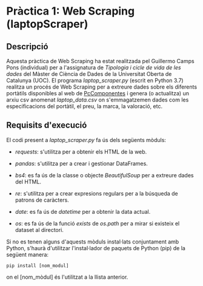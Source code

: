 
# Pràctica 1: Web Scraping (laptopScraper)

## Descripció

Aquesta pràctica de Web Scraping ha estat realitzada pel Guillermo Camps Pons (individual) per a l'assignatura de _Tipologia i cicle de vida de les dades_ del Màster de Ciència de Dades de la Universitat Oberta de Catalunya (UOC). El programa _laptop_scraper.py_ (escrit en Python 3.7) realitza un procés de Web Scraping per a extreure dades sobre els diferents portàtils disponibles al web de [PcComponentes](https://www.pccomponentes.com/portatiles) i genera (o actualitza) un arxiu csv anomenat _laptop_data.csv_ on s'emmagatzemen dades com les especificacions del portàtil, el preu, la marca, la valoració, etc. 

## Requisits d'execució

El codi present a _laptop_scraper.py_ fa ús dels següents mòduls:

* _requests_: s'utilitza per a obtenir els HTML de la web.

* _pandas_: s'utilitza per a crear i gestionar DataFrames.

* _bs4_: es fa ús de la classe o objecte _BeautifulSoup_ per a extreure dades del HTML.

* _re_: s'utilitza per a crear expresions regulars per a la búsqueda de patrons de caràcters.

* _date_: es fa ús de _datetime_ per a obtenir la data actual.

* _os_: es fa ús de la funció _exists_ de _os.path_ per a mirar si existeix el dataset al directori.

Si no es tenen alguns d'aquests mòduls instal·lats conjuntament amb Python, s'haurà d'utilitzar l'instal·lador de paquets de Python (pip) de la següent manera:

```
pip install [nom_modul]
```

on el [nom_mòdul] és l'utilitzat a la llista anterior.





